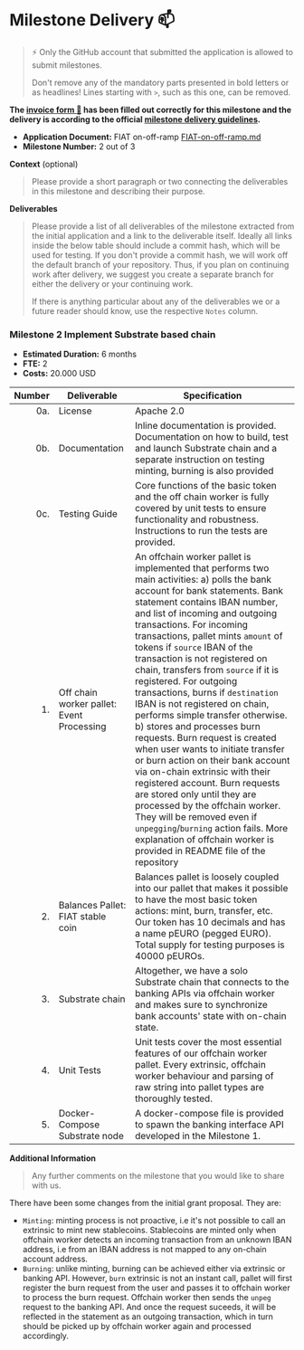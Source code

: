 # Milestone Delivery :mailbox:

> ⚡ Only the GitHub account that submitted the application is allowed to submit milestones. 
> 
> Don't remove any of the mandatory parts presented in bold letters or as headlines! Lines starting with `>`, such as this one, can be removed.

**The [invoice form :pencil:](https://docs.google.com/forms/d/e/1FAIpQLSfmNYaoCgrxyhzgoKQ0ynQvnNRoTmgApz9NrMp-hd8mhIiO0A/viewform) has been filled out correctly for this milestone and the delivery is according to the official [milestone delivery guidelines](https://github.com/w3f/Grants-Program/blob/master/docs/milestone-deliverables-guidelines.md).**  

* **Application Document:** FIAT on-off-ramp [FIAT-on-off-ramp.md](https://github.com/w3f/Open-Grants-Program/blob/master/applications/FIAT-on-off-ramp.md)
* **Milestone Number:** 2 out of 3

**Context** (optional)
> Please provide a short paragraph or two connecting the deliverables in this milestone and describing their purpose.

**Deliverables**
> Please provide a list of all deliverables of the milestone extracted from the initial application and a link to the deliverable itself. Ideally all links inside the below table should include a commit hash, which will be used for testing. If you don't provide a commit hash, we will work off the default branch of your repository. Thus, if you plan on continuing work after delivery, we suggest you create a separate branch for either the delivery or your continuing work. 
> 
> If there is anything particular about any of the deliverables we or a future reader should know, use the respective `Notes` column.

### Milestone 2 Implement Substrate based chain

* **Estimated Duration:** 6 months
* **FTE:**  2
* **Costs:** 20.000 USD

| Number | Deliverable | Specification |
| -----: | ----------- | ------------- |
| 0a. | License | Apache 2.0  |
| 0b. | Documentation | Inline documentation is provided. Documentation on how to build, test and launch Substrate chain and a separate instruction on testing minting, burning is also provided |
| 0c. | Testing Guide | Core functions of the basic token and the off chain worker is fully covered by unit tests to ensure functionality and robustness. Instructions to run the tests are provided. |
| 1. | Off chain worker pallet: Event Processing | An offchain worker pallet is implemented that performs two main activities: a) polls the bank account for bank statements. Bank statement contains IBAN number, and list of incoming and outgoing transactions. For incoming transactions, pallet mints `amount` of tokens if `source` IBAN of the transaction is not registered on chain, transfers from `source` if it is registered. For outgoing transactions, burns if `destination` IBAN is not registered on chain, performs simple transfer otherwise. b) stores and processes burn requests. Burn request is created when user wants to initiate transfer or burn action on their bank account via on-chain extrinsic with their registered account. Burn requests are stored only until they are processed by the offchain worker. They will be removed even if `unpegging`/`burning` action fails. More explanation of offchain worker is provided in README file of the repository |
| 2. | Balances Pallet: FIAT stable coin | Balances pallet is loosely coupled into our pallet that makes it possible to have the most basic token actions: mint, burn, transfer, etc. Our token has 10 decimals and has a name pEURO (pegged EURO). Total supply for testing purposes is 40000 pEUROs. |
| 3. | Substrate chain | Altogether, we have a solo Substrate chain that connects to the banking APIs via offchain worker and makes sure to synchronize bank accounts' state with on-chain state. |
| 4. | Unit Tests | Unit tests cover the most essential features of our offchain worker pallet. Every extrinsic, offchain worker behaviour and parsing of raw string into pallet types are thoroughly tested.  |
| 5. | Docker-Compose Substrate node | A docker-compose file is provided to spawn the banking interface API developed in the Milestone 1. |

**Additional Information**
> Any further comments on the milestone that you would like to share with us.

There have been some changes from the initial grant proposal. They are:

- `Minting`: minting process is not proactive, i.e it's not possible to call an extrinsic to mint new stablecoins. Stablecoins are minted only when offchain worker detects an incoming transaction from an unknown IBAN address, i.e from an IBAN address is not mapped to any on-chain account address.
- `Burning`: unlike minting, burning can be achieved either via extrinsic or banking API. However, `burn` extrinsic is not an instant call, pallet will first register the burn request from the user and passes it to offchain worker to process the burn request. Offchain worker then sends the `unpeg` request to the banking API. And once the request suceeds, it will be reflected in the statement as an outgoing transaction, which in turn should be picked up by offchain worker again and processed accordingly.
